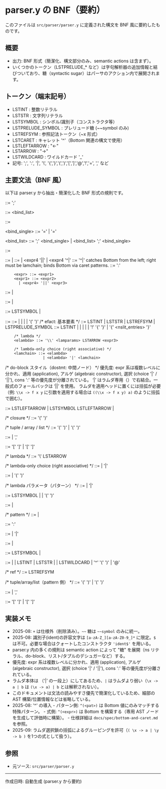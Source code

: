 # parser.y の BNF（要約）

このファイルは `src/parser/parser.y` に定義された構文を BNF 風に要約したものです。

## 概要
- 出力: BNF 形式（簡潔化、構文部分のみ、semantic actions は含まず）。
- いくつかのトークン（LSTPRELUDE_* など）は字句解析器の追加情報と結びついており、糖（syntactic sugar）はパーサのアクション内で展開されます。

## トークン（端末記号）
- LSTINT : 整数リテラル
- LSTSTR : 文字列リテラル
- LSTSYMBOL : シンボル/識別子（コンストラクタ等）
- LSTPRELUDE_SYMBOL : プレリュード糖 (~~symbol のみ)
- LSTREFSYM : 参照記法トークン（~x 形式）
- LSTCARET : キャレット '^'（Bottom 関連の構文で使用）
- LSTLEFTARROW : "<-"
- LSTARROW : "->"
- LSTWILDCARD : ワイルドカード '_'
- 記号: ';', ':', '|', '\\', '{','}','(',')','[',']','@','!','=', ',' など

## 主要文法（BNF 風）
以下は parser.y から抽出・簡潔化した BNF 形式の規則です。

<prog> ::= <expr> ';'

<bind> ::= <bind_list>

<funlhs> ::= <pref>

<bind_single> ::= <funlhs> <lamparams> '=' <expr>
                | <pat> '=' <expr>

<bind_list> ::= ';' <bind_single>
              | <bind_list> ';' <bind_single>

<expr> ::= <expr1>

<expr1> ::= <expr2>
          | <lamchoice>
<expr3> ::= <expr4> | <expr4 '||' <expr3> | <expr4 '^|' <lamchain>
<expr2> ::= <expr3>
'^|' catches Bottom from the left; right must be lamchain; binds Bottom via caret patterns.
<econs> ::= <expr1> ':' <expr3>

        <expr> ::= <expr1>
        <expr1> ::= <expr2>
          | <expr4> '||' <expr3>

<eappl> ::= <efact> <expr5>
          | <eappl> <expr5>

<expr4> ::= <expr5>
          | <ealge>

<ealge> ::= LSTSYMBOL <expr5>
          | <ealge> <expr5>

<expr5> ::= <efact>
        <expr4> ::= <expr5>
                  | <eappl>
                  | <ealge>
                  | <lamchain>
                  | '(' <lamchain> ')'
/* efact: 基本要素 */
<efact> ::= LSTINT
         | LSTSTR
         | LSTREFSYM
         | LSTPRELUDE_SYMBOL
        <efact> ::= LSTINT
         | <etuple>
         | <elist>
         | <closure>
         | <elambda>
         | '!' '{' <dostmts> '}'
         | '{' <nslit_entries> '}'

        /* lambda */
        <elambda> ::= '\\' <lamparams> LSTARROW <expr3>

        /* lambda-only choice (right associative) */
        <lamchain> ::= <elambda>
                     | <elambda> '|' <lamchain>
/* do-block スタイル（dostmt: 中間ノード） */
         優先度: expr 系は複数レベルに分かれ、適用 (application), アルゲ (algebraic constructor), 選択 (choice '|' / '||'), cons ':' 等の優先度が分離されている。
         ‘|’ はラムダ専用（<lamchain>）で右結合。一般式のフォールバックは ‘||’ を使用。
         ラムダを適用ヘッドに置くには括弧が必要（例: `\\x -> f x y` に引数を適用する場合は `((\\x -> f x y) a)` のように括弧で囲む）。

<dostmt> ::= <pref> LSTLEFTARROW <expr>
           | LSTSYMBOL LSTLEFTARROW <expr>
           | <expr>

/* closure */
<closure> ::= '(' <expr> <bind> ')'

/* tuple / array / list */
<etuple> ::= '(' ')'
          | '(' <earray> ')'

<earray> ::= <expr>
          | <earray> ',' <expr>

<elist> ::= '[' ']'
         | '[' <earray> ']'

/* lambda */
<elambda> ::= '\\' <lamparams> LSTARROW <expr2>

/* lambda-only choice (right associative) */
<lamchoice> ::= <lamfactor>
              | <lamfactor> '|' <lamchoice>

<lamfactor> ::= <elambda>
              | '(' <lamchoice> ')'

/* lambda パラメータ（パターン） */
<lamparam> ::= <lamparam2>
             | <lamparam2> '|' <lamparam>

<lamparam2> ::= LSTSYMBOL
              | <pat3>
              | '(' <pat> ')'

<lamparams> ::= <lamparam>
             | <lamparams> <lamparam>

/* pattern */
<pat> ::= <pat1>
        | <pcons>

<pcons> ::= <pat> ':' <pat>

<pat1> ::= <pat2>
         | <pat2> '|' <pat1>

<pat2> ::= <pat3>
         | <palge>

<palge> ::= LSTSYMBOL
         | <palge> <pat3>

<pat3> ::= <ptuple>
         | <plist>
         | LSTINT
         | LSTSTR
         | <pref>
         | LSTWILDCARD
         | '^' '(' <pat> ')'
         | <pref> '@' <pat3>

/* ref */
<pref> ::= LSTREFSYM

/* tuple/array/list（pattern 側） */
<ptuple> ::= '(' ')'
          | '(' <parray> ')'

<parray> ::= <pat>
           | <parray> ',' <pat>

<plist> ::= '[' ']'
         | '[' <parray> ']'

## 実装メモ
- 2025-08: `+` は仕様外（削除済み）。`~~` 糖は `~~symbol` のみに統一。
- 2025-08: 識別子(ident)の許容文字は `[a-zA-Z_][a-zA-Z0-9_]*` に限定。`$` は不可。必要な場合はクォートしたコンストラクタ `'ident$'` を用いる。
- parser.y 内の多くの規則は semantic action によって "糖" を展開（ns リテラル、do-block、リスト/タプルのデシュガーなど）する。
- 優先度: expr 系は複数レベルに分かれ、適用 (application), アルゲ (algebraic constructor), 選択 (choice '|' / '||'), cons ':' 等の優先度が分離されている。
- ラムダ本体は <expr2>（‘|’ の一段上）にしてあるため、`|` はラムダより弱い（`\x -> a | b` は `(\x -> a) | b` とは解釈されない）。
- このドキュメントは文法の読みやすさ優先で簡潔化しているため、細部の AST 構築/位置情報などは省略している。
- 2025-08: '^' の導入
         - パターン側: `^(<pat>)` は Bottom 値にのみマッチする特殊パターン。
         - 式側: `^(<expr>)` は Bottom を構築する（専用 AST ノードを生成して評価時に構築）。
         - 仕様詳細は `docs/spec/bottom-and-caret.md` を参照。
- 2025-09: ラムダ選択鎖の括弧によるグルーピングを許可（`( \x -> a | \y -> b )` を1つの式として扱う）。

## 参照
- 元ソース: `src/parser/parser.y`

---
作成日時: 自動生成 (parser.y から要約)
